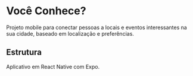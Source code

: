 # Você Conhece?

Projeto mobile para conectar pessoas a locais e eventos interessantes na sua cidade, baseado em localização e preferências.

## Estrutura

Aplicativo em React Native com Expo.
